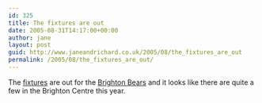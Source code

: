 ```yaml
---
id: 325
title: The fixtures are out
date: 2005-08-31T14:17:00+00:00
author: jane
layout: post
guid: http://www.janeandrichard.co.uk/2005/08/the_fixtures_are_out
permalink: /2005/08/the_fixtures_are_out/
---
```

The [fixtures](http://www.brightonbears.com/fixtures/fixtures.asp) are out for the [Brighton Bears](http://www.brightonbears.com/) and it looks like there are quite a few in the Brighton Centre this year.